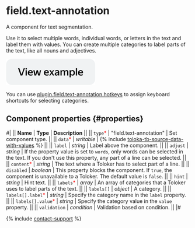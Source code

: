 # field.text-annotation

A component for text segmentation.

Use it to select multiple words, individual words, or letters in the text and label them with values. You can create multiple categories to label parts of the text, like all nouns and adjectives.

[![View example in the sandbox](../_images/buttons/view-example.svg)](https://ya.cc/t/XbppitaZ3twmLU)

You can use [plugin.field.text-annotation.hotkeys](plugin.field.text-annotation.hotkeys.md) to assign keyboard shortcuts for selecting categories.

## Component properties {#properties}

#|
|| **Name** | **Type** | **Description** ||
|| `type`<span style="color: red">\*</span> | "field.text-annotation" | Set component type. ||
|| `data`<span style="color: red">\*</span> | _writable_ | {% include [toloka-tb-source-data-with-values](../_includes/toloka-tb-source/id-toloka-tb-source/data-with-values.md) %} ||
|| `label` | _string_ | Label above the component. ||
|| `adjust` | _string_ | If the property value is set to `words`, only words can be selected in the text. If you don't use this property, any part of a line can be selected. ||
|| `content`<span style="color: red">\*</span> | _string_ | The text where a Toloker has to select part of a line. ||
|| `disabled` | _boolean_ | This property blocks the component. If `true`, the component is unavailable to a Toloker. The default value is `false`. ||
|| `hint` | _string_ | Hint text. ||
|| `labels`<span style="color: red">\*</span> | _array_ | An array of categories that a Toloker uses to label parts of the text. ||
|| `labels[]` | _object_ | A category. ||
|| `labels[].label`<span style="color: red">\*</span> | _string_ | Specify the category name in the `label` property. ||
|| `labels[].value`<span style="color: red">\*</span> | _string_ | Specify the category value in the `value` property. ||
|| `validation` | _condition_ | Validation based on condition. ||
|#

{% include [contact-support](../_includes/contact-support.md) %}
